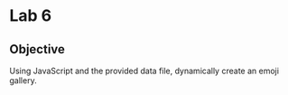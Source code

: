# Lab 6

## Objective
Using JavaScript and the provided data file, dynamically create an emoji gallery.
